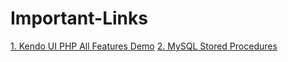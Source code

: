 # Important-Links

[1. Kendo UI PHP All Features Demo](http://demos.telerik.com/php-ui/)
[2. MySQL Stored Procedures](http://www.mysqltutorial.org/mysql-stored-procedure-tutorial.aspx)